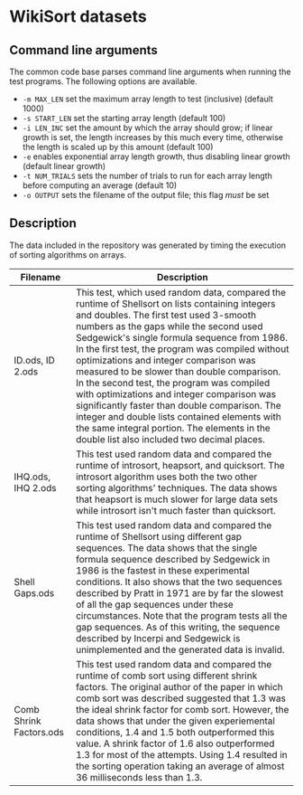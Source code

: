 # WikiSort datasets

## Command line arguments

The common code base parses command line arguments when running the test programs. The following options are available.

- `-m MAX_LEN` set the maximum array length to test (inclusive) (default 1000)
- `-s START_LEN` set the starting array length (default 100)
- `-i LEN_INC` set the amount by which the array should grow; if linear growth is set, the length increases by this much every time, otherwise the length is scaled up by this amount (default 100)
- `-e` enables exponential array length growth, thus disabling linear growth (default linear growth)
- `-t NUM_TRIALS` sets the number of trials to run for each array length before computing an average (default 10)
- `-o OUTPUT` sets the filename of the output file; this flag *must* be set

## Description

The data included in the repository was generated by timing the execution of sorting algorithms on arrays.

| Filename | Description |
| --- | --- |
| ID.ods, ID 2.ods |  This test, which used random data, compared the runtime of Shellsort on lists containing integers and doubles. The first test used 3-smooth numbers as the gaps while the second used Sedgewick's single formula sequence from 1986. In the first test, the program was compiled without optimizations and integer comparison was measured to be slower than double comparison. In the second test, the program was compiled with optimizations and integer comparison was significantly faster than double comparison. The integer and double lists contained elements with the same integral portion. The elements in the double list also included two decimal places. |
| IHQ.ods, IHQ 2.ods | This test used random data and compared the runtime of introsort, heapsort, and quicksort. The introsort algorithm uses both the two other sorting algorithms' techniques. The data shows that heapsort is much slower for large data sets while introsort isn't much faster than quicksort. |
| Shell Gaps.ods | This test used random data and compared the runtime of Shellsort using different gap sequences. The data shows that the single formula sequence described by Sedgewick in 1986 is the fastest in these experimental conditions. It also shows that the two sequences described by Pratt in 1971 are by far the slowest of all the gap sequences under these circumstances. Note that the program tests all the gap sequences. As of this writing, the sequence described by Incerpi and Sedgewick is unimplemented and the generated data is invalid. |
| Comb Shrink Factors.ods | This test used random data and compared the runtime of comb sort using different shrink factors. The original author of the paper in which comb sort was described suggested that 1.3 was the ideal shrink factor for comb sort. However, the data shows that under the given experiemental conditions, 1.4 and 1.5 both outperformed this value. A shrink factor of 1.6 also outperformed 1.3 for most of the attempts. Using 1.4 resulted in the sorting operation taking an average of almost 36 milliseconds less than 1.3. |
